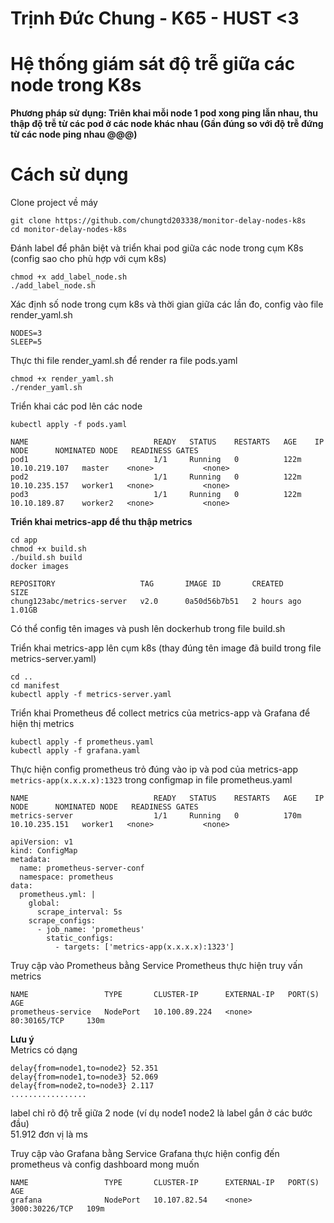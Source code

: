 # Trịnh Đức Chung - K65 - HUST <3
# Hệ thống giám sát độ trễ giữa các node trong K8s #
**Phương pháp sử dụng: Triên khai mỗi node 1 pod xong ping lẫn nhau, thu thập độ trễ từ các pod ở các node khác nhau (Gần đúng so với độ trễ đứng từ các node ping nhau @@@)**
# Cách sử dụng #
Clone project về máy
```console
git clone https://github.com/chungtd203338/monitor-delay-nodes-k8s
cd monitor-delay-nodes-k8s
```
Đánh label để phân biệt và triển khai pod giữa các node trong cụm K8s (config sao cho phù hợp với cụm k8s)
```console
chmod +x add_label_node.sh
./add_label_node.sh
```
Xác định số node trong cụm k8s và thời gian giữa các lần đo, config vào file render_yaml.sh
```console
NODES=3
SLEEP=5
```
Thực thi file render_yaml.sh để render ra file pods.yaml
```console
chmod +x render_yaml.sh
./render_yaml.sh
```
Triển khai các pod lên các node
```console
kubectl apply -f pods.yaml
```
```
NAME                            READY   STATUS    RESTARTS   AGE    IP              NODE      NOMINATED NODE   READINESS GATES
pod1                            1/1     Running   0          122m   10.10.219.107   master    <none>           <none>
pod2                            1/1     Running   0          122m   10.10.235.157   worker1   <none>           <none>
pod3                            1/1     Running   0          122m   10.10.189.87    worker2   <none>           <none>
```
**Triển khai metrics-app để thu thập metrics**
```console
cd app
chmod +x build.sh
./build.sh build
docker images
```
```
REPOSITORY                   TAG       IMAGE ID       CREATED       SIZE
chung123abc/metrics-server   v2.0      0a50d56b7b51   2 hours ago   1.01GB
```
Có thể config tên images và push lên dockerhub trong file build.sh

Triển khai metrics-app lên cụm k8s (thay đúng tên image đã build trong file metrics-server.yaml)
```console
cd ..
cd manifest
kubectl apply -f metrics-server.yaml
```

Triển khai Prometheus để collect metrics của metrics-app và Grafana để hiện thị metrics
```console
kubectl apply -f prometheus.yaml
kubectl apply -f grafana.yaml
```

Thực hiện config prometheus trỏ đúng vào ip và pod của metrics-app ```metrics-app(x.x.x.x):1323``` trong configmap in file prometheus.yaml
```
NAME                            READY   STATUS    RESTARTS   AGE    IP              NODE      NOMINATED NODE   READINESS GATES
metrics-server                  1/1     Running   0          170m   10.10.235.151   worker1   <none>           <none>

```
```
apiVersion: v1
kind: ConfigMap
metadata:
  name: prometheus-server-conf
  namespace: prometheus
data:
  prometheus.yml: |
    global:
      scrape_interval: 5s
    scrape_configs:
      - job_name: 'prometheus'
        static_configs:
          - targets: ['metrics-app(x.x.x.x):1323']
```

Truy cập vào Prometheus bằng Service Prometheus thực hiện truy vấn metrics
```
NAME                 TYPE       CLUSTER-IP      EXTERNAL-IP   PORT(S)          AGE
prometheus-service   NodePort   10.100.89.224   <none>        80:30165/TCP     130m
```
**Lưu ý** </br>
Metrics có dạng
```
delay{from=node1,to=node2} 52.351
delay{from=node1,to=node3} 52.069
delay{from=node2,to=node3} 2.117
.................
```
label chỉ rõ độ trễ giữa 2 node (ví dụ node1 node2 là label gắn ở các bước đầu) </br>
51.912 đơn vị là ms

Truy cập vào Grafana bằng Service Grafana thực hiện config đến prometheus và config dashboard mong muốn
```
NAME                 TYPE       CLUSTER-IP      EXTERNAL-IP   PORT(S)          AGE
grafana              NodePort   10.107.82.54    <none>        3000:30226/TCP   109m
```
